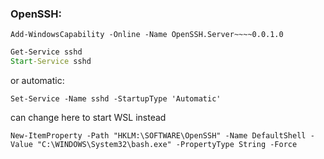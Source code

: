 ### OpenSSH:
```
Add-WindowsCapability -Online -Name OpenSSH.Server~~~~0.0.1.0
```

```cmd
Get-Service sshd
Start-Service sshd
```

or automatic:
```
Set-Service -Name sshd -StartupType 'Automatic'
```

can change here to start WSL instead
```
New-ItemProperty -Path "HKLM:\SOFTWARE\OpenSSH" -Name DefaultShell -Value "C:\WINDOWS\System32\bash.exe" -PropertyType String -Force
```
